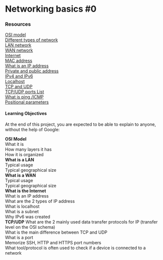 <h1>Networking basics #0</h1>

<h3>Resources</h3>

[OSI model](https://intranet.alxswe.com/rltoken/k2uCsynicuNbu1cAQhXqVQ)</br>
[Different types of network](https://intranet.alxswe.com/rltoken/XW3ZGm5Ya_a8XVDXcAKT_A)</br>
[LAN network](https://intranet.alxswe.com/rltoken/en370-Hrwgi_GUvFcg3bKg)</br>
[WAN network](https://intranet.alxswe.com/rltoken/Ah1EKqnINR85lM4P2WnLSw)</br>
[Internet](https://intranet.alxswe.com/rltoken/Lwh9xQxFD4dWh5sIApXI1g)</br>
[MAC address](https://intranet.alxswe.com/rltoken/j-Wp-YRvFTVP04SpIeRzHQ)</br>
[What is an IP address](https://intranet.alxswe.com/rltoken/HaZZvrmGaQ3U7ZLDYgZb6w)</br>
[Private and public address](https://intranet.alxswe.com/rltoken/OPJCZYuWSEXLIZOqU9Uc0A)</br>
[IPv4 and IPv6](https://intranet.alxswe.com/rltoken/M8g-egWLlldTl6Y0QECdwA)</br>
[Localhost](https://intranet.alxswe.com/rltoken/7lj-zoZQ7xFTkj4MTyos_g)</br>
[TCP and UDP](https://intranet.alxswe.com/rltoken/uJbs8E9-FyATfsELpmtTIg)</br>
[TCP/UDP ports List](https://intranet.alxswe.com/rltoken/4PYkqDfOvIZZb9aUPGOOzQ)</br>
[What is ping /ICMP](https://intranet.alxswe.com/rltoken/3zBgO6r2M1Q8lUVt9g8aJw)</br>
[Positional parameters](https://intranet.alxswe.com/rltoken/U5CMxsErz85edWap3fNEoQ)</br>

<h4>Learning Objectives</h4>
At the end of this project, you are expected to be able to explain to anyone, without the help of Google:</br>

<strong>OSI Model</strong></br>
What it is</br>
How many layers it has</br>
How it is organized</br>
<strong>What is a LAN</strong></br>
Typical usage</br>
Typical geographical size</br>
<strong>What is a WAN</strong></br>
Typical usage</br>
Typical geographical size</br>
<strong>What is the Internet</strong></br>
What is an IP address</br>
What are the 2 types of IP address</br>
What is localhost</br>
What is a subnet</br>
Why IPv6 was created</br>
<strong>TCP/UDP</strong>
What are the 2 mainly used data transfer protocols for IP (transfer level on the OSI schema)</br>
What is the main difference between TCP and UDP</br>
What is a port</br>
Memorize SSH, HTTP and HTTPS port numbers</br>
What tool/protocol is often used to check if a device is connected to a network</br>
